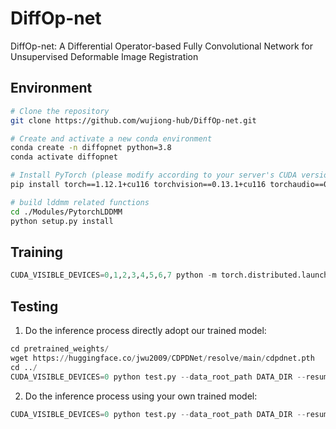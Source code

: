 # DiffOp-net
DiffOp-net: A Differential Operator-based Fully Convolutional Network for Unsupervised Deformable Image Registration


## Environment

```bash
# Clone the repository
git clone https://github.com/wujiong-hub/DiffOp-net.git

# Create and activate a new conda environment
conda create -n diffopnet python=3.8
conda activate diffopnet

# Install PyTorch (please modify according to your server's CUDA version)
pip install torch==1.12.1+cu116 torchvision==0.13.1+cu116 torchaudio==0.12.1 --extra-index-url https://download.pytorch.org/whl/cu116

# build lddmm related functions
cd ./Modules/PytorchLDDMM
python setup.py install 
```


## Training
```python
CUDA_VISIBLE_DEVICES=0,1,2,3,4,5,6,7 python -m torch.distributed.launch --nproc_per_node=8 --master_port=1238 train.py --data_root_path DATA_DIR --dist True --uniform_sample
```
## Testing
1. Do the inference process directly adopt our trained model:
```python
cd pretrained_weights/
wget https://huggingface.co/jwu2009/CDPDNet/resolve/main/cdpdnet.pth
cd ../
CUDA_VISIBLE_DEVICES=0 python test.py --data_root_path DATA_DIR --resume pretrained_weights/cdpdnet.pth --store_result 
```

2. Do the inference process using your own trained model:
```python
CUDA_VISIBLE_DEVICES=0 python test.py --data_root_path DATA_DIR --resume CHECKPOINT_PATH --store_result 
```






